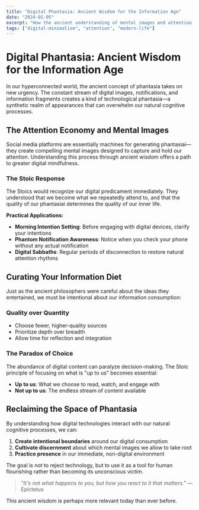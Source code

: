 ```yaml
---
title: "Digital Phantasia: Ancient Wisdom for the Information Age"
date: "2024-01-05"
excerpt: "How the ancient understanding of mental images and attention can guide us through the overwhelming landscape of digital information."
tags: ["digital-minimalism", "attention", "modern-life"]
---
```


# Digital Phantasia: Ancient Wisdom for the Information Age

In our hyperconnected world, the ancient concept of phantasia takes on new urgency. The constant stream of digital images, notifications, and information fragments creates a kind of technological phantasia—a synthetic realm of appearances that can overwhelm our natural cognitive processes.

## The Attention Economy and Mental Images

Social media platforms are essentially machines for generating phantasiai—they create compelling mental images designed to capture and hold our attention. Understanding this process through ancient wisdom offers a path to greater digital mindfulness.

### The Stoic Response

The Stoics would recognize our digital predicament immediately. They understood that we become what we repeatedly attend to, and that the quality of our phantasiai determines the quality of our inner life.

**Practical Applications:**

- **Morning Intention Setting**: Before engaging with digital devices, clarify your intentions
- **Phantom Notification Awareness**: Notice when you check your phone without any actual notification
- **Digital Sabbaths**: Regular periods of disconnection to restore natural attention rhythms

## Curating Your Information Diet

Just as the ancient philosophers were careful about the ideas they entertained, we must be intentional about our information consumption:

### Quality over Quantity

- Choose fewer, higher-quality sources
- Prioritize depth over breadth
- Allow time for reflection and integration

### The Paradox of Choice

The abundance of digital content can paralyze decision-making. The Stoic principle of focusing on what is "up to us" becomes essential:

- **Up to us**: What we choose to read, watch, and engage with
- **Not up to us**: The endless stream of content available

## Reclaiming the Space of Phantasia

By understanding how digital technologies interact with our natural cognitive processes, we can:

1. **Create intentional boundaries** around our digital consumption
2. **Cultivate discernment** about which mental images we allow to take root
3. **Practice presence** in our immediate, non-digital environment

The goal is not to reject technology, but to use it as a tool for human flourishing rather than becoming its unconscious victim.

> *"It's not what happens to you, but how you react to it that matters."* — Epictetus

This ancient wisdom is perhaps more relevant today than ever before. 